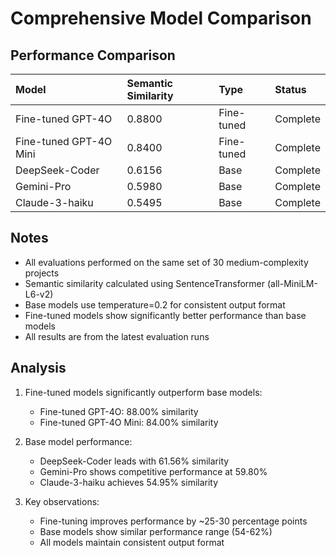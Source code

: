 # Comprehensive Model Comparison

## Performance Comparison
| Model | Semantic Similarity | Type | Status |
|:------|:-------------------|:-----|:--------|
| Fine-tuned GPT-4O | 0.8800 | Fine-tuned | Complete |
| Fine-tuned GPT-4O Mini | 0.8400 | Fine-tuned | Complete |
| DeepSeek-Coder | 0.6156 | Base | Complete |
| Gemini-Pro | 0.5980 | Base | Complete |
| Claude-3-haiku | 0.5495 | Base | Complete |

## Notes
- All evaluations performed on the same set of 30 medium-complexity projects
- Semantic similarity calculated using SentenceTransformer (all-MiniLM-L6-v2)
- Base models use temperature=0.2 for consistent output format
- Fine-tuned models show significantly better performance than base models
- All results are from the latest evaluation runs

## Analysis
1. Fine-tuned models significantly outperform base models:
   - Fine-tuned GPT-4O: 88.00% similarity
   - Fine-tuned GPT-4O Mini: 84.00% similarity

2. Base model performance:
   - DeepSeek-Coder leads with 61.56% similarity
   - Gemini-Pro shows competitive performance at 59.80%
   - Claude-3-haiku achieves 54.95% similarity

3. Key observations:
   - Fine-tuning improves performance by ~25-30 percentage points
   - Base models show similar performance range (54-62%)
   - All models maintain consistent output format
